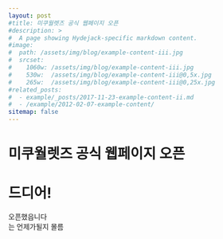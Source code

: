 ```yaml
---
layout: post
#title: 미쿠월렛즈 공식 웹페이지 오픈
#description: >
#  A page showing Hydejack-specific markdown content.
#image: 
#  path: /assets/img/blog/example-content-iii.jpg
#  srcset:
#    1060w: /assets/img/blog/example-content-iii.jpg
#    530w:  /assets/img/blog/example-content-iii@0,5x.jpg
#    265w:  /assets/img/blog/example-content-iii@0,25x.jpg
#related_posts:
#  - example/_posts/2017-11-23-example-content-ii.md
#  - /example/2012-02-07-example-content/
sitemap: false
---
```


# 미쿠월렛즈 공식 웹페이지 오픈

# 드디어!


오픈했읍니다  
는 언제가될지 몰름